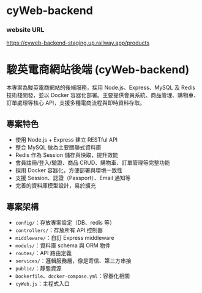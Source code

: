 # cyWeb-backend
### website URL
https://cyweb-backend-staging.up.railway.app/products
# 駿英電商網站後端 (cyWeb-backend)

本專案為駿英電商網站的後端服務，採用 Node.js、Express、MySQL 及 Redis 技術棧開發，並以 Docker 容器化部署。主要提供會員系統、商品管理、購物車、訂單處理等核心 API，支援多種電商流程與即時資料存取。

## 專案特色

- 使用 Node.js + Express 建立 RESTful API
- 整合 MySQL 做為主要關聯式資料庫
- Redis 作為 Session 儲存與快取，提升效能
- 會員註冊/登入/驗證、商品 CRUD、購物車、訂單管理等完整功能
- 採用 Docker 容器化，方便部署與環境一致性
- 支援 Session、認證（Passport）、Email 通知等
- 完善的資料庫模型設計，易於擴充

## 專案架構
- `config/`：存放專案設定（DB、redis 等）
- `controllers/`：存放所有 API 控制器
- `middleware/`：自訂 Express middleware
- `models/`：資料庫 schema 與 ORM 物件
- `routes/`：API 路由定義
- `services/`：邏輯服務層，像是寄信、第三方串接
- `public/`：靜態資源
- `Dockerfile`、`docker-compose.yml`：容器化相關
- `cyWeb.js`：主程式入口


